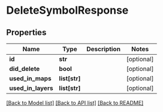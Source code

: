 # DeleteSymbolResponse

## Properties
Name | Type | Description | Notes
------------ | ------------- | ------------- | -------------
**id** | **str** |  | [optional] 
**did_delete** | **bool** |  | [optional] 
**used_in_maps** | **list[str]** |  | [optional] 
**used_in_layers** | **list[str]** |  | [optional] 

[[Back to Model list]](../README.md#documentation-for-models) [[Back to API list]](../README.md#documentation-for-api-endpoints) [[Back to README]](../README.md)

